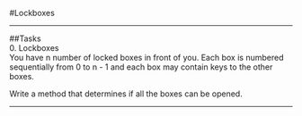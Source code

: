 #Lockboxes  
  
_________________________________________________________
##Tasks  
0. Lockboxes  
You have n number of locked boxes in front of you. Each box is numbered sequentially from 0 to n - 1 and each box may contain keys to the other boxes.  
  
Write a method that determines if all the boxes can be opened.  
__________________________________________________________
